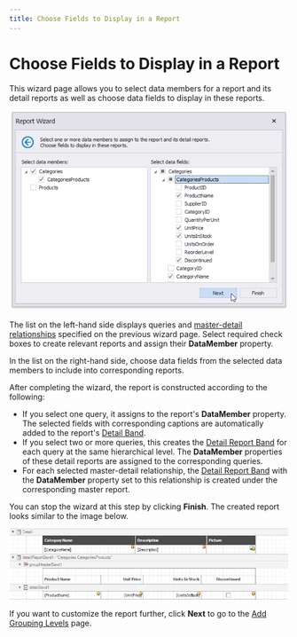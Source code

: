 ```yaml
---
title: Choose Fields to Display in a Report
---
```

# Choose Fields to Display in a Report

This wizard page allows you to select data members for a report and its detail reports as well as choose data fields to display in these reports.

![report-wizard-master-detail-select-fields](../../../../../../images/report-wizard-master-detail-select-fields128032.png)

The list on the left-hand side displays queries and [master-detail relationships](../../../create-popular-reports\create-a-master-detail-report-use-detail-report-bands.md) specified on the previous wizard page. Select required check boxes to create relevant reports and assign their **DataMember** property.

In the list on the right-hand side, choose data fields from the selected data members to include into corresponding reports.

After completing the wizard, the report is constructed according to the following:

* If you select one query, it assigns to the report's **DataMember** property. The selected fields with corresponding captions are automatically added to the report's [Detail Band](../../../introduction-to-banded-reports.md).
* If you select two or more queries, this creates the [Detail Report Band](../../../introduction-to-banded-reports.md) for each query at the same hierarchical level. The **DataMember** properties of these detail reports are assigned to the corresponding queries.
* For each selected master-detail relationship, the [Detail Report Band](../../../introduction-to-banded-reports.md) with the **DataMember** property set to this relationship is created under the corresponding master report.

You can stop the wizard at this step by clicking **Finish**. The created report looks similar to the image below.

![report-wizard-master-detail-select-fields-result](../../../../../../images/eurd-win-report-wizard-master-detail-select-fields-result.png)

If you want to customize the report further, click **Next** to go to the [Add Grouping Levels](add-grouping-levels.md) page.